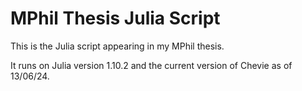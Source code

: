 # MPhil Thesis Julia Script

This is the Julia script appearing in my MPhil thesis. 

It runs on Julia version 1.10.2 and the current version of Chevie as of 13/06/24.
